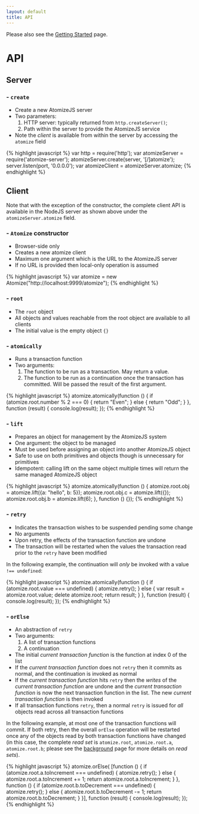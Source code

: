 ```yaml
---
layout: default
title: API
---
```


Please also see the [Getting Started](/getting_started.html) page.

# API

## Server

### - `create`

* Create a new AtomizeJS server
* Two parameters:
    1. HTTP server: typically returned from `http.createServer()`;
    2. Path within the server to provide the AtomizeJS service
* Note the *client* is available from within the server by accessing
  the `atomize` field

{% highlight javascript %}
var http = require('http');
var atomizeServer = require('atomize-server');
atomizeServer.create(server, '[/]atomize');
server.listen(port, '0.0.0.0');
var atomizeClient = atomizeServer.atomize;
{% endhighlight %}

## Client

Note that with the exception of the constructor, the complete client
API is available in the NodeJS server as shown above under the
`atomizeServer.atomize` field.

### - `Atomize` constructor

* Browser-side only
* Creates a new atomize client
* Maximum one argument which is the URL to the AtomizeJS server
* If no URL is provided then local-only operation is assumed

{% highlight javascript %}
var atomize = new Atomize("http://localhost:9999/atomize");
{% endhighlight %}

### - `root`

* The `root` object
* All objects and values reachable from the root object are available
  to all clients
* The initial value is the empty object `{}`

### - `atomically`

* Runs a transaction function
* Two arguments:
    1. The function to be run as a transaction. May return a value.
    2. The function to be run as a continuation once the transaction
    has committed. Will be passed the result of the first argument.

{% highlight javascript %}
atomize.atomically(function () {
    if (atomize.root.number % 2 === 0) {
        return "Even";
    } else {
        return "Odd";
    }
}, function (result) {
    console.log(result);
});
{% endhighlight %}

### - `lift`

* Prepares an object for management by the AtomizeJS system
* One argument: the object to be managed
* Must be used before assigning an object into another AtomizeJS
  object
* Safe to use on both primitives and objects though is unnecessary for
  primitives
* Idempotent: calling lift on the same object multiple times will
  return the same managed AtomizeJS object

{% highlight javascript %}
atomize.atomically(function () {
    atomize.root.obj = atomize.lift({a: "hello", b: 5});
    atomize.root.obj.c = atomize.lift({});
    atomize.root.obj.b = atomize.lift(6);
}, function () {});
{% endhighlight %}

### - `retry`

* Indicates the transaction wishes to be suspended pending some change
* No arguments
* Upon retry, the effects of the transaction function are undone
* The transaction will be restarted when the values the transaction
  read prior to the `retry` have been modified

In the following example, the continuation will *only* be invoked with
a value `!== undefined`:

{% highlight javascript %}
atomize.atomically(function () {
    if (atomize.root.value === undefined) {
        atomize.retry();
    } else {
        var result = atomize.root.value;
        delete atomize.root;
        return result;
    }
}, function (result) {
    console.log(result);
});
{% endhighlight %}

### - `orElse`

* An abstraction of `retry`
* Two arguments:
    1. A list of transaction functions
    2. A continuation
* The initial *current transaction function* is the function at index
  0 of the list
* If the *current transaction function* does not `retry` then it
  commits as normal, and the continuation is invoked as normal
* If the *current transaction function* hits `retry` then the *writes*
  of the *current transaction function* are undone and the *current
  transaction function* is now the next transaction function in the
  list. The new *current transaction function* is then invoked
* If all transaction functions `retry`, then a normal `retry` is
  issued for *all* objects read across all transaction functions

In the following example, at most one of the transaction functions
will commit. If both retry, then the overall `orElse` operation will
be restarted once any of the objects read by both transaction
functions have changed (in this case, the complete *read set* is
`atomize.root`, `atomize.root.a`, `atomize.root.b`; please see the
[background](/background.html) page for more details on *read sets*).

{% highlight javascript %}
atomize.orElse(
    [function () {
         if (atomize.root.a.toIncrement === undefined) {
             atomize.retry();
         } else {
             atomize.root.a.toIncrement += 1;
             return atomize.root.a.toIncrement;
         }
     },
     function () {
         if (atomize.root.b.toDecrement === undefined) {
             atomize.retry();
         } else {
             atomize.root.b.toDecrement -= 1;
             return atomize.root.b.toDecrement;
         }
     }], function (result) {
         console.log(result);
     });
{% endhighlight %}
